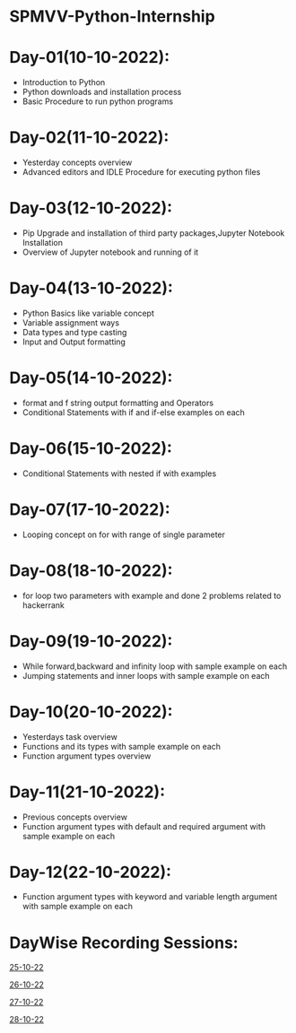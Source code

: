 # SPMVV-Python-Internship

# Day-01(10-10-2022):
  - Introduction to Python
  - Python downloads and installation process
  - Basic Procedure to run python programs

# Day-02(11-10-2022):
  - Yesterday concepts overview
  - Advanced editors and IDLE Procedure for executing python files

# Day-03(12-10-2022):
  - Pip Upgrade and installation of third party packages,Jupyter Notebook Installation
  - Overview of Jupyter notebook and running of it

# Day-04(13-10-2022):
  - Python Basics like variable concept
  - Variable assignment ways
  - Data types and type casting
  - Input and Output formatting

# Day-05(14-10-2022):
  - format and f string output formatting and Operators
  - Conditional Statements with if and if-else examples on each

# Day-06(15-10-2022):
  - Conditional Statements with nested if with examples

# Day-07(17-10-2022):
  - Looping concept on for with range of single parameter

# Day-08(18-10-2022):
  - for loop two parameters with example and done 2 problems related to hackerrank

# Day-09(19-10-2022):
  - While forward,backward and infinity loop with sample example on each
  - Jumping statements and inner loops with sample example on each

# Day-10(20-10-2022):
  - Yesterdays task overview
  - Functions and its types with sample example on each
  - Function argument types overview

# Day-11(21-10-2022):
  - Previous concepts overview
  - Function argument types with default and required argument with sample example on each

# Day-12(22-10-2022):
  - Function argument types with keyword and variable length argument with sample example on each
  
  
  
# DayWise Recording Sessions:

[25-10-22](https://transcripts.gotomeeting.com/#/s/ec737347185c81f490aa17287fe124c9d956a8d0a9f6dee96862abe16111b14c)

[26-10-22](https://transcripts.gotomeeting.com/#/s/0a9ed041d9a2836e3daf1e67945c9709b3d99a289a00b7d411aac8e7ae46b99c)

[27-10-22](https://transcripts.gotomeeting.com/#/s/9d8c8650f9f8f1ad4beb03382835121a1696583075b575126c2edacb52784216)

[28-10-22](https://transcripts.gotomeeting.com/#/s/2110f94cbfd54f55a2aa347ecebba055be0aefc2ca744168eac5dd7310f299b1)
